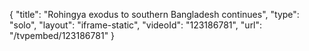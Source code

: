 {
    "title": "Rohingya exodus to southern Bangladesh continues",
    "type": "solo",
    "layout": "iframe-static",
    "videoId": "123186781",
    "url": "\/tvpembed\/123186781"
}